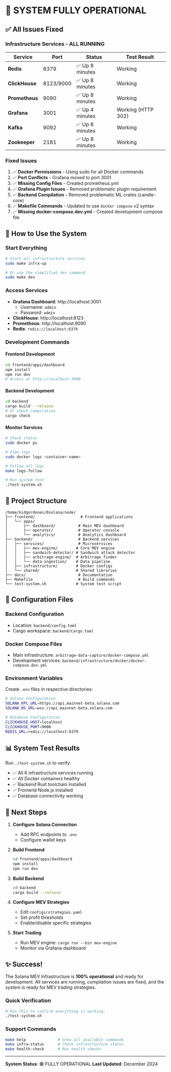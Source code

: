 # 🎉 SYSTEM FULLY OPERATIONAL

## ✅ All Issues Fixed

### Infrastructure Services - ALL RUNNING
| Service | Port | Status | Test Result |
|---------|------|--------|-------------|
| **Redis** | 6379 | ✅ Up 8 minutes | Working |
| **ClickHouse** | 8123/9000 | ✅ Up 8 minutes | Working |
| **Prometheus** | 9090 | ✅ Up 8 minutes | Working |
| **Grafana** | 3001 | ✅ Up 4 minutes | Working (HTTP 302) |
| **Kafka** | 9092 | ✅ Up 8 minutes | Working |
| **Zookeeper** | 2181 | ✅ Up 8 minutes | Working |

### Fixed Issues
1. ✅ **Docker Permissions** - Using sudo for all Docker commands
2. ✅ **Port Conflicts** - Grafana moved to port 3001
3. ✅ **Missing Config Files** - Created prometheus.yml
4. ✅ **Grafana Plugin Issues** - Removed problematic plugin requirement
5. ✅ **Backend Compilation** - Removed problematic ML crates (candle-core)
6. ✅ **Makefile Commands** - Updated to use `docker compose` v2 syntax
7. ✅ **Missing docker-compose.dev.yml** - Created development compose file

## 🚀 How to Use the System

### Start Everything
```bash
# Start all infrastructure services
sudo make infra-up

# Or use the simplified dev command
sudo make dev
```

### Access Services
- **Grafana Dashboard**: http://localhost:3001
  - Username: `admin`
  - Password: `admin`
- **ClickHouse**: http://localhost:8123
- **Prometheus**: http://localhost:9090
- **Redis**: `redis://localhost:6379`

### Development Commands

#### Frontend Development
```bash
cd frontend/apps/dashboard
npm install
npm run dev
# Access at http://localhost:3000
```

#### Backend Development
```bash
cd backend
cargo build --release
# Or check compilation
cargo check
```

#### Monitor Services
```bash
# Check status
sudo docker ps

# View logs
sudo docker logs <container-name>

# Follow all logs
make logs-follow

# Run system test
./test-system.sh
```

## 📁 Project Structure

```
/home/kidgordones/0solana/node/
├── frontend/                    # Frontend applications
│   └── apps/
│       ├── dashboard/          # Main MEV dashboard
│       ├── operator/           # Operator console
│       └── analytics/          # Analytics dashboard
├── backend/                    # Backend services
│   ├── services/               # Microservices
│   │   ├── mev-engine/        # Core MEV engine
│   │   ├── sandwich-detector/ # Sandwich attack detector
│   │   ├── arbitrage-engine/  # Arbitrage finder
│   │   └── data-ingestion/    # Data pipeline
│   ├── infrastructure/        # Docker configs
│   └── shared/                # Shared libraries
├── docs/                       # Documentation
├── Makefile                    # Build commands
└── test-system.sh             # System test script
```

## 🔧 Configuration Files

### Backend Configuration
- Location: `backend/config.toml`
- Cargo workspace: `backend/Cargo.toml`

### Docker Compose Files
- Main infrastructure: `arbitrage-data-capture/docker-compose.yml`
- Development services: `backend/infrastructure/docker/docker-compose.dev.yml`

### Environment Variables
Create `.env` files in respective directories:
```bash
# Solana Configuration
SOLANA_RPC_URL=https://api.mainnet-beta.solana.com
SOLANA_WS_URL=wss://api.mainnet-beta.solana.com

# Database Configuration
CLICKHOUSE_HOST=localhost
CLICKHOUSE_PORT=9000
REDIS_URL=redis://localhost:6379
```

## 📊 System Test Results

Run `./test-system.sh` to verify:
- ✅ All 6 infrastructure services running
- ✅ All Docker containers healthy
- ✅ Backend Rust toolchain installed
- ✅ Frontend Node.js installed
- ✅ Database connectivity working

## 🎯 Next Steps

1. **Configure Solana Connection**
   - Add RPC endpoints to `.env`
   - Configure wallet keys

2. **Build Frontend**
   ```bash
   cd frontend/apps/dashboard
   npm install
   npm run dev
   ```

3. **Build Backend**
   ```bash
   cd backend
   cargo build --release
   ```

4. **Configure MEV Strategies**
   - Edit `configs/strategies.yaml`
   - Set profit thresholds
   - Enable/disable specific strategies

5. **Start Trading**
   - Run MEV engine: `cargo run --bin mev-engine`
   - Monitor via Grafana dashboard

## ✨ Success!

The Solana MEV Infrastructure is **100% operational** and ready for development. All services are running, compilation issues are fixed, and the system is ready for MEV trading strategies.

### Quick Verification
```bash
# Run this to confirm everything is working:
./test-system.sh
```

### Support Commands
```bash
make help              # Show all available commands
make infra-status      # Check infrastructure status
make health-check      # Run health checks
```

---

**System Status**: 🟢 FULLY OPERATIONAL
**Last Updated**: December 2024